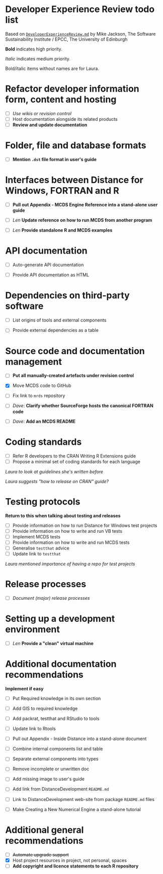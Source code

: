 Developer Experience Review todo list
=====================================

Based on [`DeveloperExperienceReview.md`](https://github.com/DistanceDevelopment/distance-consultancy/blob/master/DeveloperExperienceReview.md) by Mike Jackson, The Software Sustainability Institute / EPCC, The University of Edinburgh

**Bold** indicates high priority.

*Italic* indicates medium priority.

Bold/italic items without names are for Laura.



Refactor developer information form, content and hosting
========================================================

 - [ ] *Use wikis or revision control*
 - [ ] Host documentation alongside its related products
 - [ ] **Review and update documentation**

Folder, file and database formats
=================================

 - [ ] **Mention `.dst` file format in user's guide**

Interfaces between Distance for Windows, FORTRAN and R
======================================================

 - [ ] **Pull out Appendix - MCDS Engine Reference into a stand-alone user guide**
 - [ ] *Len* **Update reference on how to run MCDS from another program**
 - [ ] *Len* **Provide standalone R and MCDS examples**


API documentation
=================

 - [ ] Auto-generate API documentation
 - [ ] Provide API documentation as HTML


Dependencies on third-party software
====================================

 - [ ] List origins of tools and external components
 - [ ] Provide external dependencies as a table


Source code and documentation management
========================================

 - [ ] **Put all manually-created artefacts under revision control**
 - [X] Move MCDS code to GitHub
 - [ ] Fix link to `mrds` repository
 - [ ] *Dave*: **Clarify whether SourceForge hosts the canonical FORTRAN code**
 - [ ] *Dave*: **Add an MCDS README**


Coding standards
================

 - [ ] Refer R developers to the CRAN Writing R Extensions guide
 - [ ] Propose a minimal set of coding standards for each language

*Laura to look at guidelines she's written before*

*Laura suggests "how to release on CRAN" guide?*


Testing protocols
=================

**Return to this when talking about testing and releases**

 - [ ] Provide information on how to run Distance for Windows test projects
 - [ ] Provide information on how to write and run VB tests
 - [ ] Implement MCDS tests
 - [ ] Provide information on how to write and run MCDS tests
 - [ ] Generalise `testthat` advice
 - [ ] Update link to `testthat`

*Laura mentioned importance of having a repo for test projects*


Release processes
=================

 - [ ] *Document (major) release processes*


Setting up a development environment
====================================

 - [ ] *Len* **Provide a "clean" virtual machine**


Additional documentation recommendations
========================================

**Implement if easy**

 - [ ] Put Required knowledge in its own section
 - [ ] Add GIS to required knowledge
 - [ ] Add packrat, testthat and RStudio to tools
 - [ ] Update link to Rtools
 - [ ] Pull out Appendix - Inside Distance into a stand-alone document
 - [ ] Combine internal components list and table
 - [ ] Separate external components into types
 - [ ] Remove incomplete or unwritten doc
 - [ ] Add missing image to user's guide
 - [ ] Add link from DistanceDevelopment `README.md`
 - [ ] Link to DistanceDevelopment web-site from package `README.md` files
 - [ ] Make Creating a New Numerical Engine a stand-alone tutorial


Additional general recommendations
==================================

 - [ ] ~~Automate upgrade support~~
 - [X] Host project resources in project, not personal, spaces
 - [ ] **Add copyright and licence statements to each R repository**
